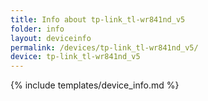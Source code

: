 ```yaml
---
title: Info about tp-link_tl-wr841nd_v5
folder: info
layout: deviceinfo
permalink: /devices/tp-link_tl-wr841nd_v5/
device: tp-link_tl-wr841nd_v5
---
```

{% include templates/device_info.md %}
